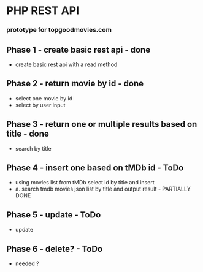 # PHP REST API
### prototype for topgoodmovies.com

## Phase 1 - create basic rest api - done
- create basic rest api with a read method

## Phase 2 - return movie by id - done
- select one movie by id
- select by user input

## Phase 3 - return one or multiple results based on title - done
- search by title

## Phase 4 - insert one based on tMDb id - ToDo
- using movies list from tMDb select id by title and insert
- a. search tmdb movies json list by title and output result - PARTIALLY DONE

## Phase 5 - update - ToDo
- update

## Phase 6 - delete? - ToDo
- needed ?

